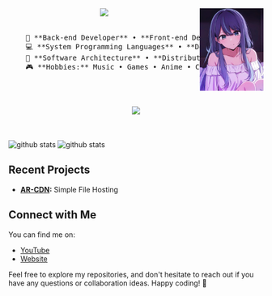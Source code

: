 <div align="center">
    <img src="./media/23469e7b288916160258b7da587885f1.jpg" width="25%" align="right" />
    <img src="https://readme-typing-svg.demolab.com?font=Inconsolata&weight=500&size=50&duration=4000&pause=300&color=A7A459&center=true&vCenter=true&multiline=true&repeat=false&random=false&width=1300&height=140&lines=Hello+hello;I'm+Arifzyn%2C+a+tech+goblin+and+magical+girl+wannabe+%E2%9C%A9" width="70%" />
    <br><br>
    <pre>
    💼 **Back-end Developer** • **Front-end Developer** 
    💻 **System Programming Languages** • **DevOps** 
    📖 **Software Architecture** • **Distributed Systems**
    🎮 **Hobbies:** Music • Games • Anime • Code • Art
    </pre>
    <br><br>
    <img src="https://raw.githubusercontent.com/innng/innng/master/assets/kyubey.gif" height="40" />
    <br><br><br>
</div>

![github stats](https://denvercoder1-github-readme-stats.vercel.app/api?username=Arifzyn19&show_icons=true&count_private=true&theme=react&hide_border=true&bg_color=1F222E&title_color=F85D7F&icon_color=F8D866)
![github stats](https://github-readme-streak-stats.herokuapp.com/?user=Arifzyn19&theme=monokai-metallian&hide_border=true)

## Recent Projects

- **[AR-CDN](https://github.com/Arifzyn19/AR-CDN):** Simple File Hosting 

## Connect with Me

You can find me on:

- [YouTube](https://youtube.com/@arifzxa19)
- [Website](https://arifzyn.tech)

Feel free to explore my repositories, and don't hesitate to reach out if you have any questions or collaboration ideas. Happy coding! 🚀
